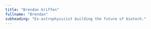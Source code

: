 ```yaml
---
title: "Brendan Griffen"
fullname: "Brendan"
subheading: "Ex-astrophysicist building the future of biotech."
---
```

